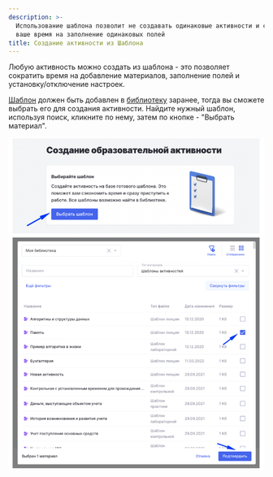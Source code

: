 ```yaml
---
description: >-
  Использование шаблона позволит не создавать одинаковые активности и сократит
  ваше время на заполнение одинаковых полей
title: Создание активности из Шаблона
---
```


Любую активность можно создать из шаблона  - это позволяет сократить время на добавление материалов, заполнение полей и установку/отключение настроек.

[Шаблон](./../../../servisy/biblioteka/materialy/shablon-aktivnosti) должен быть добавлен в [библиотеку](./../../../servisy/biblioteka/_index) заранее, тогда вы сможете выбрать его для создания активности. Найдите нужный шаблон, используя поиск, кликните по нему, затем по кнопке - "Выбрать материал".

![](<./image (233).png>)